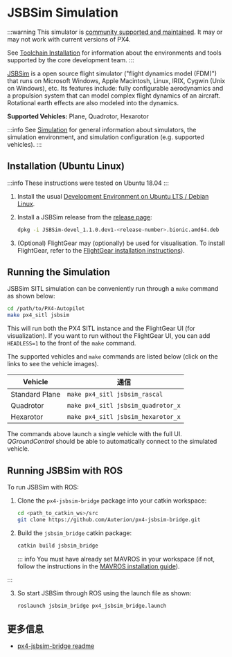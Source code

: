 # JSBSim Simulation

:::warning
This simulator is [community supported and maintained](../simulation/community_supported_simulators.md).
It may or may not work with current versions of PX4.

See [Toolchain Installation](../dev_setup/dev_env.md) for information about the environments and tools supported by the core development team.
:::

[JSBSim](http://jsbsim.sourceforge.net/index.html) is a open source flight simulator ("flight dynamics model (FDM)") that runs on Microsoft Windows, Apple Macintosh, Linux, IRIX, Cygwin (Unix on Windows), etc.
Its features include: fully configurable aerodynamics and a propulsion system that can model complex flight dynamics of an aircraft.
Rotational earth effects are also modeled into the dynamics.

**Supported Vehicles:** Plane, Quadrotor, Hexarotor

<lite-youtube videoid="y5azVNmIVyw" title="JSBSim with APX4 Software-In-The-Loop Simulation"/>

:::info
See [Simulation](../simulation/index.md) for general information about simulators, the simulation environment, and simulation configuration (e.g. supported vehicles).
:::

## Installation (Ubuntu Linux)

:::info
These instructions were tested on Ubuntu 18.04
:::

1. Install the usual [Development Environment on Ubuntu LTS / Debian Linux](../dev_setup/dev_env_linux_ubuntu.md).

2. Install a JSBSim release from the [release page](https://github.com/JSBSim-Team/jsbsim/releases/tag/Linux):

   ```sh
   dpkg -i JSBSim-devel_1.1.0.dev1-<release-number>.bionic.amd64.deb
   ```

3. (Optional) FlightGear may (optionally) be used for visualisation.
   To install FlightGear, refer to the [FlightGear installation instructions](../sim_flightgear/index.md)).

## Running the Simulation

JSBSim SITL simulation can be conveniently run through a `make` command as shown below:

```sh
cd /path/to/PX4-Autopilot
make px4_sitl jsbsim
```

This will run both the PX4 SITL instance and the FlightGear UI (for visualization).
If you want to run without the FlightGear UI, you can add `HEADLESS=1` to the front of the `make` command.

The supported vehicles and `make` commands are listed below (click on the links to see the vehicle images).

| Vehicle        | 通信                                 |
| -------------- | ---------------------------------- |
| Standard Plane | `make px4_sitl jsbsim_rascal`      |
| Quadrotor      | `make px4_sitl jsbsim_quadrotor_x` |
| Hexarotor      | `make px4_sitl jsbsim_hexarotor_x` |

The commands above launch a single vehicle with the full UI.
_QGroundControl_ should be able to automatically connect to the simulated vehicle.

## Running JSBSim with ROS

To run JSBSim with ROS:

1. Clone the `px4-jsbsim-bridge` package into your catkin workspace:

   ```sh
   cd <path_to_catkin_ws>/src
   git clone https://github.com/Auterion/px4-jsbsim-bridge.git
   ```

2. Build the `jsbsim_bridge` catkin package:

   ```sh
   catkin build jsbsim_bridge
   ```

   ::: info
   You must have already set MAVROS in your workspace (if not, follow the instructions in the [MAVROS installation guide](../ros/mavros_installation.md)).

:::

3. So start JSBSim through ROS using the launch file as shown:

   ```sh
   roslaunch jsbsim_bridge px4_jsbsim_bridge.launch
   ```

## 更多信息

- [px4-jsbsim-bridge readme](https://github.com/Auterion/px4-jsbsim-bridge)
